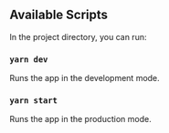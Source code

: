 ## Available Scripts

In the project directory, you can run:

### `yarn dev`

Runs the app in the development mode.

### `yarn start`

Runs the app in the production mode.

